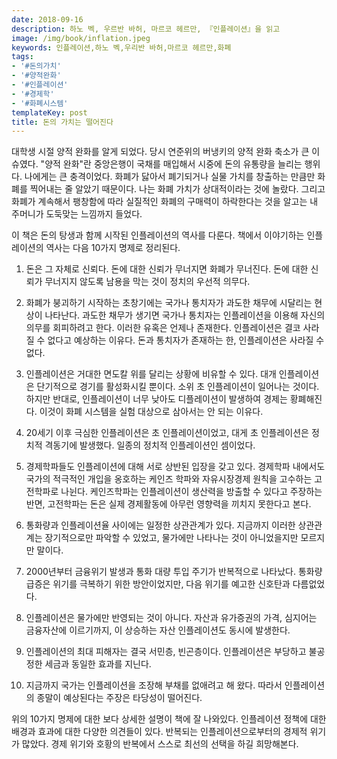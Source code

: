 ```yaml
---
date: 2018-09-16
description: 하노 벡, 우르반 바허, 마르코 헤르만, 『인플레이션』을 읽고
image: /img/book/inflation.jpeg
keywords: 인플레이션,하노 벡,우리반 바허,마르코 헤르만,화폐
tags:
- '#돈의가치'
- '#양적완화'
- '#인플레이션'
- '#경제학'
- '#화폐시스템'
templateKey: post
title: 돈의 가치는 떨어진다
---
```


대학생 시절 양적 완화를 알게 되었다. 당시 연준위의 버냉키의 양적 완화 축소가 큰 이슈였다. "양적 완화"란 중앙은행이 국채를 매입해서 시중에 돈의 유통량을 늘리는 행위다. 나에게는 큰 충격이었다. 화폐가 닳아서 폐기되거나 실물 가치를 창출하는 만큼만 화폐를 찍어내는 줄 알았기 때문이다. 나는 화폐 가치가 상대적이라는 것에 놀랐다. 그리고 화폐가 계속해서 팽창함에 따라 실질적인 화폐의 구매력이 하락한다는 것을 알고는 내 주머니가 도둑맞는 느낌까지 들었다.

이 책은 돈의 탕생과 함께 시작된 인플레이션의 역사를 다룬다. 책에서 이야기하는 인플레이션의 역사는 다음 10가지 명제로 정리된다.

1. 돈은 그 자체로 신뢰다. 돈에 대한 신뢰가 무너지면 화폐가 무너진다. 돈에 대한 신뢰가 무너지지 않도록 남용을 막는 것이 정치의 우선적 의무다.

2. 화폐가 붕괴하기 시작하는 초창기에는 국가나 통치자가 과도한 채무에 시달리는 현상이 나타난다. 과도한 채무가 생기면 국가나 통치자는 인플레이션을 이용해 자신의 의무를 회피하려고 한다. 이러한 유혹은 언제나 존재한다. 인플레이션은 결코 사라질 수 없다고 예상하는 이유다. 돈과 통치자가 존재하는 한, 인플레이션은 사라질 수 없다.

3. 인플레이션은 거대한 면도칼 위를 달리는 상황에 비유할 수 있다. 대개 인플레이션은 단기적으로 경기를 활성화시킬 뿐이다. 소위 초 인플레이션이 일어나는 것이다. 하지만 반대로, 인플레이션이 너무 낮아도 디플레이션이 발생하여 경제는 황폐해진다. 이것이 화폐 시스템을 실험 대상으로 삼아서는 안 되는 이유다.

4. 20세기 이후 극심한 인플레이션은 초 인플레이션이었고, 대게 초 인플레이션은 정치적 격동기에 발생했다. 일종의 정치적 인플레이션인 셈이었다.

5. 경제학파들도 인플레이션에 대해 서로 상반된 입장을 갖고 있다. 경제학파 내에서도 국가의 적극적인 개입을 옹호하는 케인즈 학파와 자유시장경제 원칙을 고수하는 고전학파로 나뉜다. 케인즈학파는 인플레이션이 생산력을 방출할 수 있다고 주장하는 반면, 고전학파는 돈은 실제 경제활동에 아무런 영향력을 끼치지 못한다고 본다.

6. 통화량과 인플레이션율 사이에는 일정한 상관관계가 있다. 지금까지 이러한 상관관계는 장기적으로만 파악할 수 있었고, 물가에만 나타나는 것이 아니었을지만 모르지만 말이다.

7. 2000년부터 금융위기 발생과 통화 대량 투입 주기가 반복적으로 나타났다. 통화량 급증은 위기를 극복하기 위한 방안이었지만, 다음 위기를 예고한 신호탄과 다름없었다.

8. 인플레이션은 물가에만 반영되는 것이 아니다. 자산과 유가증권의 가격, 심지어는 금융자산에 이르기까지, 이 상승하는 자산 인플레이션도 동시에 발생한다.

9. 인플레이션의 최대 피해자는 결국 서민층, 빈곤층이다. 인플레이션은 부당하고 불공정한 세금과 동일한 효과를 지닌다.

10. 지금까지 국가는 인플레이션을 조장해 부채를 없애려고 해 왔다. 따라서 인플레이션의 종말이 예상된다는 주장은 타당성이 떨어진다.

위의 10가지 명제에 대한 보다 상세한 설명이 책에 잘 나와있다. 인플레이션 정책에 대한 배경과 효과에 대한 다양한 의견들이 있다. 반복되는 인플레이션으로부터의 경제적 위기가 많았다. 경제 위기와 호황의 반복에서 스스로 최선의 선택을 하길 희망해본다.